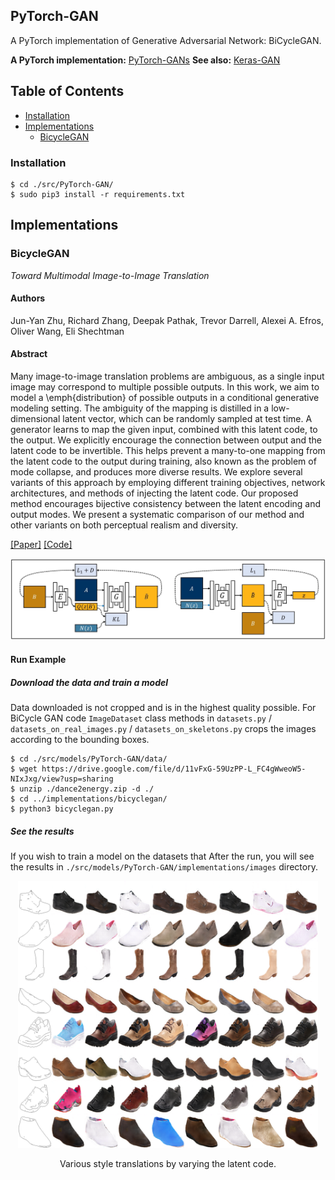 ## PyTorch-GAN
A PyTorch implementation of Generative Adversarial Network: BiCycleGAN.

<b>A PyTorch implementation:</b> [PyTorch-GANs](https://github.com/eriklindernoren/PyTorch-GAN)
<b>See also:</b> [Keras-GAN](https://github.com/eriklindernoren/Keras-GAN)

## Table of Contents
  * [Installation](#installation)
  * [Implementations](#implementations)
    + [BicycleGAN](#bicyclegan)

### Installation
    $ cd ./src/PyTorch-GAN/
    $ sudo pip3 install -r requirements.txt

## Implementations   
### BicycleGAN
_Toward Multimodal Image-to-Image Translation_

#### Authors
Jun-Yan Zhu, Richard Zhang, Deepak Pathak, Trevor Darrell, Alexei A. Efros, Oliver Wang, Eli Shechtman

#### Abstract
Many image-to-image translation problems are ambiguous, as a single input image may correspond to multiple possible outputs. In this work, we aim to model a \emph{distribution} of possible outputs in a conditional generative modeling setting. The ambiguity of the mapping is distilled in a low-dimensional latent vector, which can be randomly sampled at test time. A generator learns to map the given input, combined with this latent code, to the output. We explicitly encourage the connection between output and the latent code to be invertible. This helps prevent a many-to-one mapping from the latent code to the output during training, also known as the problem of mode collapse, and produces more diverse results. We explore several variants of this approach by employing different training objectives, network architectures, and methods of injecting the latent code. Our proposed method encourages bijective consistency between the latent encoding and output modes. We present a systematic comparison of our method and other variants on both perceptual realism and diversity.

[[Paper]](https://arxiv.org/abs/1711.11586) [[Code]](implementations/bicyclegan/bicyclegan.py)

<p align="center">
    <img src="assets/bicyclegan_architecture.jpg" width="800"\>
</p>

#### Run Example
##### Download the data and train a model
Data downloaded is not cropped and is in the highest quality possible. For 
BiCycle GAN code `ImageDataset` class methods in `datasets.py` / 
`datasets_on_real_images.py` / `datasets_on_skeletons.py` crops the images 
according to the bounding boxes. 
```
$ cd ./src/models/PyTorch-GAN/data/
$ wget https://drive.google.com/file/d/11vFxG-59UzPP-L_FC4gWweoW5-NIxJxg/view?usp=sharing
$ unzip ./dance2energy.zip -d ./
$ cd ../implementations/bicyclegan/
$ python3 bicyclegan.py
```
##### See the results
If you wish to train a model on the datasets that 
After the run, you will see the results in 
`./src/models/PyTorch-GAN/implementations/images` directory.

<p align="center">
    <img src="assets/bicyclegan.png" width="480"\>
</p>
<p align="center">
    Various style translations by varying the latent code.
</p>
